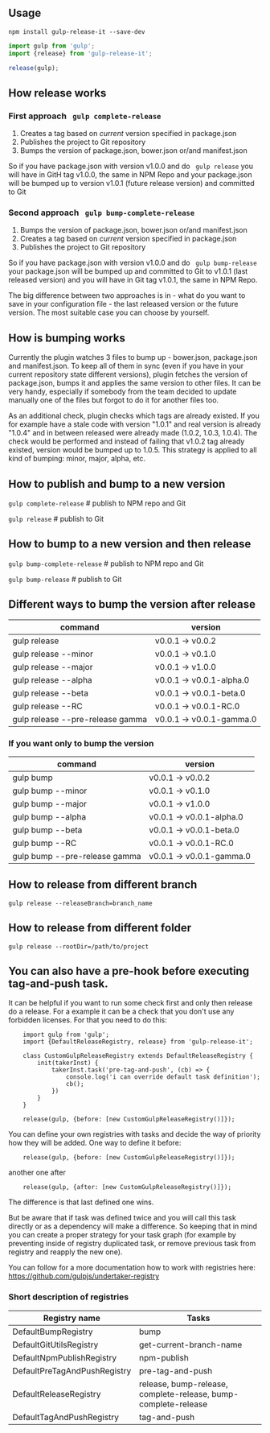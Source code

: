 ## Usage
`npm install gulp-release-it --save-dev`

```javascript
import gulp from 'gulp';
import {release} from 'gulp-release-it';

release(gulp);
```

## How release works

### First approach ``` gulp complete-release```

1. Creates a tag based on *current* version specified in package.json
2. Publishes the project to Git repository 
3. Bumps the version of package.json, bower.json or/and manifest.json

So if you have package.json with version v1.0.0 and do ``` gulp release``` 
you will have in GitH tag v1.0.0, the same in NPM Repo and your package.json 
will be bumped up to version v1.0.1 (future release version) and committed to Git

### Second approach ``` gulp bump-complete-release```

1. Bumps the version of package.json, bower.json or/and manifest.json
2. Creates a tag based on *current* version specified in package.json
3. Publishes the project to Git repository 

So if you have package.json with version v1.0.0 and do ``` gulp bump-release``` 
your package.json will be bumped up and committed to Git to v1.0.1 (last released version) 
and you will have in Git tag v1.0.1, the same in NPM Repo.

The big difference between two approaches is in - what do you want to save in your configuration file -
the last released version or the future version. The most suitable case you can choose by yourself.

## How is bumping works

Currently the plugin watches 3 files to bump up - bower.json, package.json and manifest.json.
To keep all of them in sync (even if you have in your current repository state different versions),
plugin fetches the version of package.json, bumps it and applies the same version to other files.
It can be very handy, especially if somebody from the team decided to update manually one of the files but 
forgot to do it for another files too.

As an additional check, plugin checks which tags are already existed. If you for example have a stale code with 
version "1.0.1" and real version is already "1.0.4" and in between released were already made (1.0.2, 1.0.3, 1.0.4). 
The check would be performed and instead of failing that v1.0.2 tag already existed, version would be bumped up to
1.0.5. This strategy is applied to all kind of bumping: minor, major, alpha, etc.

## How to publish and bump to a new version

```gulp complete-release``` # publish to NPM repo and Git

```gulp release``` # publish to Git

## How to bump  to a new version and then release

```gulp bump-complete-release``` # publish to NPM repo and Git

```gulp bump-release``` # publish to Git


## Different ways to bump the version after release

command                              | version
-------------------------------------|-----------------
gulp release                         | v0.0.1 -> v0.0.2 
gulp release --minor                 | v0.0.1 -> v0.1.0 
gulp release --major                 | v0.0.1 -> v1.0.0
gulp release --alpha                 | v0.0.1 -> v0.0.1-alpha.0
gulp release --beta                  | v0.0.1 -> v0.0.1-beta.0
gulp release --RC                    | v0.0.1 -> v0.0.1-RC.0
gulp release --pre-release gamma     | v0.0.1 -> v0.0.1-gamma.0

### If you want only to bump the version

command                              | version
-------------------------------------|-----------------
gulp bump                            | v0.0.1 -> v0.0.2 
gulp bump --minor                    | v0.0.1 -> v0.1.0 
gulp bump --major                    | v0.0.1 -> v1.0.0
gulp bump --alpha                    | v0.0.1 -> v0.0.1-alpha.0
gulp bump --beta                     | v0.0.1 -> v0.0.1-beta.0
gulp bump --RC                       | v0.0.1 -> v0.0.1-RC.0
gulp bump --pre-release gamma        | v0.0.1 -> v0.0.1-gamma.0
 
## How to release from different branch
 
```gulp release --releaseBranch=branch_name```

## How to release from different folder

```gulp release --rootDir=/path/to/project```

## You can also have a pre-hook before executing tag-and-push task.

It can be helpful if you want to run some check first and only then release do a release.
For a example it can be a check that you don't use any forbidden licenses.
For that you need to do this:

```
    import gulp from 'gulp';
    import {DefaultReleaseRegistry, release} from 'gulp-release-it';
    
    class CustomGulpReleaseRegistry extends DefaultReleaseRegistry {
        init(takerInst) {
            takerInst.task('pre-tag-and-push', (cb) => {
                console.log('i can override default task definition');
                cb();
            })
        }
    }
    
    release(gulp, {before: [new CustomGulpReleaseRegistry()]});

```

You can define your own registries with tasks and decide the way of priority how they will be added. 
One way to define it before: 

```
    release(gulp, {before: [new CustomGulpReleaseRegistry()]});
```

another one after

```
    release(gulp, {after: [new CustomGulpReleaseRegistry()]});
```

The difference is that last defined one wins. 

But be aware that if task was defined twice and you will call this task directly or as a dependency will make 
a difference. So keeping that in mind you can create a proper strategy for your task graph (for example by preventing 
inside of registry duplicated task, or remove previous task from registry and reapply the new one).

You can follow for a more documentation how to work with registries here: https://github.com/gulpjs/undertaker-registry

### Short description of registries

Registry name                         | Tasks
--------------------------------------|---------------------------------------------------------------
DefaultBumpRegistry                   | bump 
DefaultGitUtilsRegistry               | get-current-branch-name 
DefaultNpmPublishRegistry             | npm-publish
DefaultPreTagAndPushRegistry          | pre-tag-and-push
DefaultReleaseRegistry                | release, bump-release, complete-release, bump-complete-release
DefaultTagAndPushRegistry             | tag-and-push

